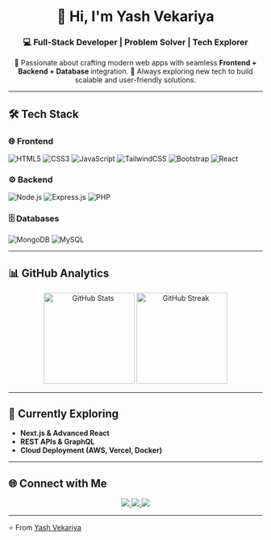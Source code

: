 <!-- Profile Header -->
<h1 align="center">👋 Hi, I'm Yash Vekariya</h1>
<h3 align="center">💻 Full-Stack Developer | Problem Solver | Tech Explorer</h3>

<p align="center">
  🌟 Passionate about crafting modern web apps with seamless <b>Frontend + Backend + Database</b> integration.  
  🚀 Always exploring new tech to build scalable and user-friendly solutions.
</p>

---

## 🛠️ Tech Stack

### 🌐 Frontend
![HTML5](https://img.shields.io/badge/HTML5-E34F26?style=for-the-badge&logo=html5&logoColor=white)
![CSS3](https://img.shields.io/badge/CSS3-1572B6?style=for-the-badge&logo=css3&logoColor=white)
![JavaScript](https://img.shields.io/badge/JavaScript-F7DF1E?style=for-the-badge&logo=javascript&logoColor=black)
![TailwindCSS](https://img.shields.io/badge/TailwindCSS-06B6D4?style=for-the-badge&logo=tailwindcss&logoColor=white)
![Bootstrap](https://img.shields.io/badge/Bootstrap-7952B3?style=for-the-badge&logo=bootstrap&logoColor=white)
![React](https://img.shields.io/badge/React-20232A?style=for-the-badge&logo=react&logoColor=61DAFB)

### ⚙️ Backend
![Node.js](https://img.shields.io/badge/Node.js-339933?style=for-the-badge&logo=node.js&logoColor=white)
![Express.js](https://img.shields.io/badge/Express.js-000000?style=for-the-badge&logo=express&logoColor=white)
![PHP](https://img.shields.io/badge/PHP-777BB4?style=for-the-badge&logo=php&logoColor=white)

### 🗄️ Databases
![MongoDB](https://img.shields.io/badge/MongoDB-47A248?style=for-the-badge&logo=mongodb&logoColor=white)
![MySQL](https://img.shields.io/badge/MySQL-4479A1?style=for-the-badge&logo=mysql&logoColor=white)

---

## 📊 GitHub Analytics

<p align="center">
  <img src="https://github-readme-stats.vercel.app/api?username=YashVekariya&show_icons=true&theme=radical" alt="GitHub Stats" height="180"/>
  <img src="https://github-readme-streak-stats.herokuapp.com/?user=YashVekariya&theme=radical" alt="GitHub Streak" height="180"/>
</p>

---

## 🌱 Currently Exploring
- **Next.js & Advanced React**
- **REST APIs & GraphQL**
- **Cloud Deployment (AWS, Vercel, Docker)**

---

## 🌐 Connect with Me
<p align="center">
  <a href="https://www.linkedin.com/in/yash-vekariya-6b56b5275" target="_blank">
    <img src="https://img.shields.io/badge/LinkedIn-%230077B5.svg?&style=for-the-badge&logo=linkedin&logoColor=white" />
  </a>
  <a href="mailto:yashvekariya23@gmail.com">
    <img src="https://img.shields.io/badge/Email-D14836.svg?&style=for-the-badge&logo=gmail&logoColor=white" />
  </a>
  <a href="https://github.com/yvinfo">
    <img src="https://img.shields.io/badge/GitHub-100000.svg?&style=for-the-badge&logo=github&logoColor=white" />
  </a>
</p>

---

⭐️ From [Yash Vekariya](https://github.com/yvinfo)

